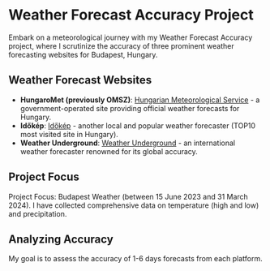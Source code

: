 # Weather Forecast Accuracy Project

Embark on a meteorological journey with my Weather Forecast Accuracy project, where I scrutinize the accuracy of three prominent weather forecasting websites for Budapest, Hungary.

## Weather Forecast Websites

- **HungaroMet (previously OMSZ)**: [Hungarian Meteorological Service](https://met.hu) - a government-operated site providing official weather forecasts for Hungary.
- **Időkép**: [Időkép](https://www.idokep.hu/) - another local and popular weather forecaster (TOP10 most visited site in Hungary).
- **Weather Underground**: [Weather Underground](https://www.wunderground.com/) - an international weather forecaster renowned for its global accuracy.

## Project Focus

Project Focus: Budapest Weather (between 15 June 2023 and 31 March 2024). I have collected comprehensive data on temperature (high and low) and precipitation.

## Analyzing Accuracy

My goal is to assess the accuracy of 1-6 days forecasts from each platform.
